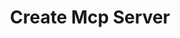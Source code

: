 ---
created: '2025-09-16T15:05:15.654486'
modified: '2025-09-18T19:22:51.565147'
ship_factor: 5
subtype: mcp-instructions
tags: []
title: Create Mcp Server
type: general
version: 1
---
